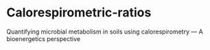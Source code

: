 # Calorespirometric-ratios
Quantifying microbial metabolism in soils using calorespirometry — A bioenergetics perspective
